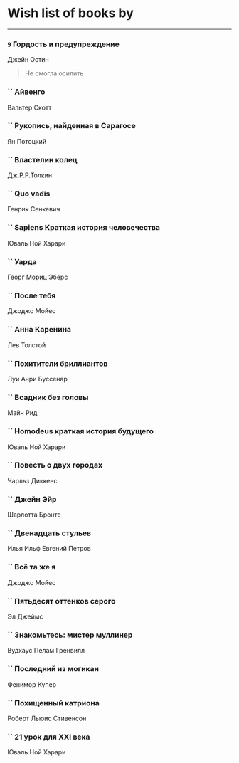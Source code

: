# Wish list of books by [](http://vk.com/id128917939)
---

### `9` Гордость и предупреждение
Джейн Остин
> Не смогла осилить

### `` Айвенго
Вальтер Скотт

### `` Рукопись, найденная в Сарагосе
Ян Потоцкий

### `` Властелин колец
Дж.Р.Р.Толкин

### `` Quo vadis
Генрик Сенкевич

### `` Sapiens Краткая история человечества
Юваль Ной Харари

### `` Уарда
Георг Мориц Эберс

### `` После тебя
Джоджо Мойес

### `` Анна Каренина
Лев Толстой

### `` Похитители бриллиантов
Луи Анри Буссенар

### `` Всадник без головы
Майн Рид

### `` Homodeus краткая история будущего
Юваль Ной Харари

### `` Повесть о двух городах
Чарльз Диккенс

### `` Джейн Эйр
Шарлотта Бронте

### `` Двенадцать стульев
Илья Ильф Евгений Петров

### `` Всё та же я
Джоджо Мойес

### `` Пятьдесят оттенков серого
Эл Джеймс

### `` Знакомьтесь: мистер муллинер
Вудхаус Пелам Гренвилл

### `` Последний из могикан
Фенимор Купер

### `` Похищенный катриона
Роберт Льюис Стивенсон

### `` 21 урок для XXI века
Юваль Ной Харари


